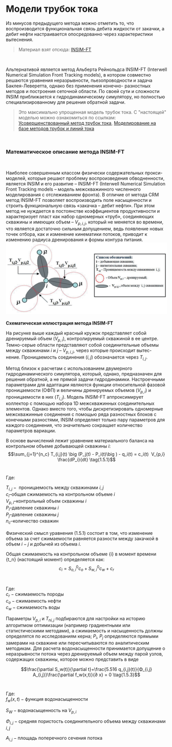 
# Модели трубок тока

  

Из минусов предыдущего метода можно отметить то, что воспроизводится функциональная связь дебита жидкости от закачки, а дебит нефти настраивается опосредованно через характеристики вытеснения. <br>


> Материал взят отсюда: [INSIM-FT](https://togi.ru/wp-content/uploads/2022/05/6.pdf)

<br>

Альтернативой является метод Альберта Рейнольдса INSIM-FT (Interwell Numerical Simulation Front Tracking models), в котором совместно решаются уравнения неразрывности, пьезопроводности и задача Баклея-Леверетта, однако без применения конечно- разностных методов и построения сеточной области. По своей сути и сложности INSIM приближается к гидродинамическому симулятору, но полностью специализированному для решения обратной задачи.<br>
> Это максимально упрощенная модель трубок тока. С "настоящей" моделью можно ознакомиться по ссылкам: [Усовершенствованный метод трубок тока](https://cyberleninka.ru/article/n/usovershenstvovannyy-metod-trubok-toka-higginsa-leytona-dlya-modelirovaniya-zavodneniya-neftyanyh-mestorozhdeniy/viewer), [Моделирование на базе методов трубок и линий тока](https://cyberleninka.ru/article/n/modelirovanie-na-baze-metodov-trubok-i-liniy-toka/viewer)
<br>

### Математическое описание метода INSIM-FT<br>

<br>

Наиболее совершенным классом физически содержательных прокси-моделей, которые решают проблему воспроизведения обводненности, является INSIM и его развитие – INSIM-FT (Interwell Numerical Simulation Front Tracking models – модель межскважинного численного моделирования с отслеживанием фронта). В отличие от метода CRM метод INSIM-FT позволяет воспроизводить поле насыщенности и строить функциональную связь «закачка – дебит нефти». При этом метод не нуждается в постоянстве коэффициентов продуктивности и характеризует пласт как набор одномерных «труб», соединяющих скважины и имеющих объем – $V_{p,i,j}$, который не меняется во времени, что является достаточно сильным допущением, ведь появление новых точек отбора, как и изменение кинематики потоков, приводит к изменению радиуса дренирования и формы контура питания.<br>
![Схематическая иллюстрация метода INSIM-FT](../files/Pasted%20image%2020240131150324.png)<br>
<br>
**Схематическая иллюстрация метода INSIM-FT**<br>

На рисунке выше каждый красный кружок представляет собой дренируемый объем ($V_{p,i}$), контролируемый скважиной в ее центре. Темно-серые области представляют собой соединительные объемы между скважинами $i$ и $j$ – $V_{p,i,j}$, через которые происходит вытес- нение. Проницаемость соединения ($i, j$) обозначается через $T_{i,j}$.<br>

Метод близок к расчетам с использованием двумерного гидродинамического симулятора, который, однако, предназначен для решения обратной, а не прямой задачи гидродинамики. Настроечными параметрами для адаптации являются функции относительной фазовой проницаемости (ОФП) и величины дренируемых объемов ($V_{p,i}$) и проницаемости в них ($T_{i,j}$). Модель INSIM-FT аппроксимирует коллектор с помощью набора 1D межскважинных соединительных элементов. Однако вместо того, чтобы дискретизировать одномерные межскважинные соединения с помощью ряда разностных блоков с конечными разностями, INSIM определяет только пару параметров для каждого соединения, что значительно сокращает количество параметров вариации.<br>

В основе вычислений лежит уравнение материального баланса на контрольном объеме добывающей скважины $i$:<br>
$$\sum_{j=1}^{n_c} T_{i,j}(t) \big (P_j(t) - P_i(t)\big ) - q_i(t) = c_i(t)  V_{p,i} \frac{dP_i}{dt} \tag{1.5.1}$$<br>

Где:<br>

$T_{i,j} - \textrm{ проницаемость между скважинами } i, j$<br>
$c_i – \textrm{общая сжимаемость на контрольном объеме }i$<br>
$V_{p, i} – \textrm{контрольный объем скважины }i$<br>
$P_i – \textrm{давление скважины }i$<br>
$P_j – \textrm{давление скважины }j$<br>
$n_с– \textrm{количество скважин}$<br><br>
Физический смысл уравнения (1.5.1) состоит в том, что изменение объема за счет сжимаемости равняется разности между закачкой в объем $i-j$ и добычей из объема $i$. <br>

Общая сжимаемость на контрольном объеме {i} в момент времени {t_n} (настоящий момент) определяется как:<br>
$$c_i = S_{o,i}^0 c_o + S_{w,i}^0 c_w + c_r\tag{1.5.2}$$<br><br>
Где:<br>
$c_r - \textrm{сжимаемость породы}$<br>
$c_o - \textrm{сжимаемость нефти}$<br>
$c_w - \textrm{сжимаемость воды}$<br>

Параметры $V_{p,i}$ и $T_{n i,j}$ подбираются для настройки на историю алгоритмом оптимизации (например градиентными или статистическими методами), а сжимаемость и насыщенность должны определятся по исследованиям керна; $P_i$, $P_j$ определяются прямыми замерами на скважине или пересчитываются по аналитическим методикам. Для расчета водонасыщенности принимается допущение о неразрывности потока через дренируемый объем между парой узлов, содержащих скважины, которое можно представить в виде<br>

$$\frac{\partial S_w(t)}{\partial t}+\frac{5.516 q_{i,j}(t)}{Φ_{i,j} A_{i,j}}\frac{\partial f_w(x,t)}{∂ x} = 0 \tag{1.5.3}$$<br><br>
Где:<br>
$f_w(x,t) - \textrm{функция водонасыщенности}$<br>

$S_W - \textrm{водонасыщенность на } V_{p,i}$<br>

$Φ_{i,j} - \textrm{средняя пористость соединительного объема между скважинами } i,j$<br>

$A_{i,j} - \textrm{площадь поперечного сечения потока}$<br>